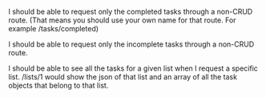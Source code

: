 I should be able to request only the completed tasks through a non-CRUD route. (That means you should use your own name for that route. For example /tasks/completed)

I should be able to request only the incomplete tasks through a non-CRUD route.

I should be able to see all the tasks for a given list when I request a specific list.
/lists/1 would show the json of that list and an array of all the task objects that belong to that list.

